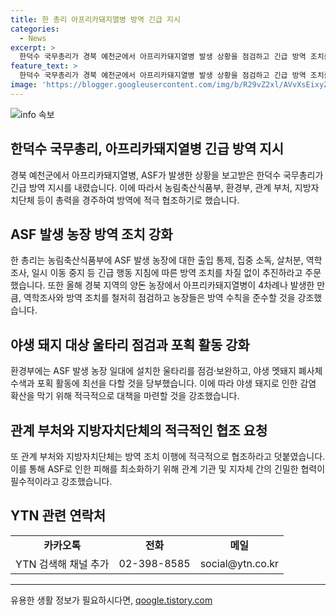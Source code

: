 ```yaml
---
title: 한 총리 아프리카돼지열병 방역 긴급 지시
categories:
  - News
excerpt: >
  한덕수 국무총리가 경북 예천군에서 아프리카돼지열병 발생 상황을 점검하고 긴급 방역 조치를 내린 소식입니다. 농림축산식품부에 출입 통제, 집중 소독, 살처분 등 긴급 행동 지침을 추진하라고 주문하였고, 환경부에는 울타리 점검 보완과 야생 멧돼지 폐사체 수색, 포획 활동을 당부하였습니다. 또한, 관계 부처와 지방자치단체는 방역 조치 이행에 협조를 요청하였으며, 년 내 경북 지역에서 아프리카돼지열병 발생이 4차례나 있어 역학조사와 방역 조치를 강조하였습니다.
feature_text: >
  한덕수 국무총리가 경북 예천군에서 아프리카돼지열병 발생 상황을 점검하고 긴급 방역 조치를 내린 소식입니다. 농림축산식품부에 출입 통제, 집중 소독, 살처분 등 긴급 행동 지침을 추진하라고 주문하였고, 환경부에는 울타리 점검 보완과 야생 멧돼지 폐사체 수색, 포획 활동을 당부하였습니다. 또한, 관계 부처와 지방자치단체는 방역 조치 이행에 협조를 요청하였으며, 년 내 경북 지역에서 아프리카돼지열병 발생이 4차례나 있어 역학조사와 방역 조치를 강조하였습니다.
image: 'https://blogger.googleusercontent.com/img/b/R29vZ2xl/AVvXsEixyZcFfHzMRdzZMjFBmAUKJYCLCGyLL1o632UiGVXcaFdKo_bkvkuCioo0uUKlGfBVcT3P84aROyZIXSBEx3Aw5nCQ3pTgDom1WDC4m8eifvWiAmWEEVb4x6G_l8C0QH225ldMjyaFvpxGEBGNO37VmDTDMHGhJPq73UglMfDca1-0aw/s1600/blogspot.png'
---
```


<p><img src="https://blogger.googleusercontent.com/img/b/R29vZ2xl/AVvXsEixyZcFfHzMRdzZMjFBmAUKJYCLCGyLL1o632UiGVXcaFdKo_bkvkuCioo0uUKlGfBVcT3P84aROyZIXSBEx3Aw5nCQ3pTgDom1WDC4m8eifvWiAmWEEVb4x6G_l8C0QH225ldMjyaFvpxGEBGNO37VmDTDMHGhJPq73UglMfDca1-0aw/s1600/blogspot.png" alt="info 속보" /></p>

<h2 data-ke-size="size26">한덕수 국무총리, 아프리카돼지열병 긴급 방역 지시</h2>

<p data-ke-size="size16">경북 예천군에서 아프리카돼지열병, ASF가 발생한 상황을 보고받은 한덕수 국무총리가 긴급 방역 지시를 내렸습니다. 이에 따라서 농림축산식품부, 환경부, 관계 부처, 지방자치단체 등이 총력을 경주하여 방역에 적극 협조하기로 했습니다.</p>

<h2 data-ke-size="size26">ASF 발생 농장 방역 조치 강화</h2>

<p data-ke-size="size16">한 총리는 농림축산식품부에 ASF 발생 농장에 대한 출입 통제, 집중 소독, 살처분, 역학조사, 일시 이동 중지 등 긴급 행동 지침에 따른 방역 조치를 차질 없이 추진하라고 주문했습니다. 또한 올해 경북 지역의 양돈 농장에서 아프리카돼지열병이 4차례나 발생한 만큼, 역학조사와 방역 조치를 철저히 점검하고 농장들은 방역 수칙을 준수할 것을 강조했습니다.</p>

<h2 data-ke-size="size26">야생 돼지 대상 울타리 점검과 포획 활동 강화</h2>

<p data-ke-size="size16">환경부에는 ASF 발생 농장 일대에 설치한 울타리를 점검·보완하고, 야생 멧돼지 폐사체 수색과 포획 활동에 최선을 다할 것을 당부했습니다. 이에 따라 야생 돼지로 인한 감염 확산을 막기 위해 적극적으로 대책을 마련할 것을 강조했습니다.</p>

<h2 data-ke-size="size26">관계 부처와 지방자치단체의 적극적인 협조 요청</h2>

<p data-ke-size="size16">또 관계 부처와 지방자치단체는 방역 조치 이행에 적극적으로 협조하라고 덧붙였습니다. 이를 통해 ASF로 인한 피해를 최소화하기 위해 관계 기관 및 지자체 간의 긴밀한 협력이 필수적이라고 강조했습니다.</p>

<h2 data-ke-size="size26">YTN 관련 연락처</h2>

<table>
  <tbody>
    <tr>
      <td style="text-align: center; height: 17px;"><b>카카오톡</b></td>
      <td style="text-align: center; height: 17px;"><b>전화</b></td>
      <td style="text-align: center; height: 17px;"><b>메일</b></td>
    </tr>
    <tr>
      <td style="text-align: center; height: 17px;">YTN 검색해 채널 추가</td>
      <td style="text-align: center; height: 17px;">02-398-8585</td>
      <td style="text-align: center; height: 17px;">social@ytn.co.kr</td>
    </tr>
  </tbody>
</table>

<hr>
유용한 생활 정보가 필요하시다면, <a href="https://qoogle.tistory.com" rel="dofollow">qoogle.tistory.com</a>


